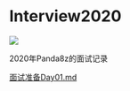 # Interview2020

![](https://travis-ci.com/panda8z/Interview2020.svg?branch=master)

2020年Panda8z的面试记录

[面试准备Day01.md](./面试准备Day01.md)
